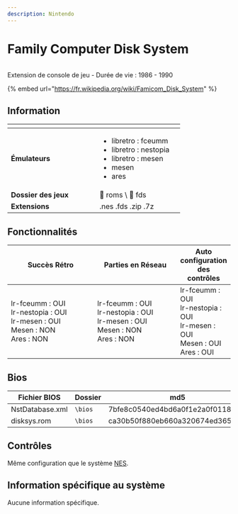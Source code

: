 ```yaml
---
description: Nintendo
---
```


# Family Computer Disk System

<div align="left">

<figure><picture><source srcset="https://raw.githubusercontent.com/fabricecaruso/es-theme-carbon/91d85c7849cc550b0cac4e75cb8e0923d3b61b5e/art/logos/fds-w.svg" media="(prefers-color-scheme: dark)"><img src="https://i.imgur.com/qb2Zji2.png" alt=""></picture><figcaption></figcaption></figure>

</div>

Extension de console de jeu - Durée de vie : 1986 - 1990

{% embed url="https://fr.wikipedia.org/wiki/Famicom_Disk_System" %}

## Information

<table data-header-hidden><thead><tr><th width="184"></th><th></th><th data-hidden></th></tr></thead><tbody><tr><td><strong>Émulateurs</strong></td><td><ul><li>libretro : fceumm</li><li>libretro : nestopia</li><li>libretro : mesen</li><li>mesen</li><li>ares</li></ul></td><td></td></tr><tr><td><strong>Dossier des jeux</strong></td><td><span data-gb-custom-inline data-tag="emoji" data-code="1f4c1">📁</span> roms \ <span data-gb-custom-inline data-tag="emoji" data-code="1f4c2">📂</span> fds</td><td></td></tr><tr><td><strong>Extensions</strong></td><td>.nes .fds .zip .7z</td><td></td></tr></tbody></table>

## Fonctionnalités

<table><thead><tr><th width="256">Succès Rétro</th><th width="243">Parties en Réseau</th><th>Auto configuration des contrôles</th></tr></thead><tbody><tr><td>lr-fceumm : OUI<br>lr-nestopia : OUI<br>lr-mesen : OUI<br>Mesen : NON<br>Ares : NON</td><td>lr-fceumm : OUI<br>lr-nestopia : OUI<br>lr-mesen : OUI<br>Mesen : NON<br>Ares : NON</td><td>lr-fceumm : OUI<br>lr-nestopia : OUI<br>lr-mesen : OUI<br>Mesen : OUI<br>Ares : OUI</td></tr></tbody></table>

## Bios

<table><thead><tr><th width="187">Fichier BIOS</th><th width="108">Dossier</th><th>md5</th></tr></thead><tbody><tr><td>NstDatabase.xml</td><td><code>\bios</code></td><td>7bfe8c0540ed4bd6a0f1e2a0f0118ced</td></tr><tr><td>disksys.rom</td><td><code>\bios</code></td><td>ca30b50f880eb660a320674ed365ef7a</td></tr></tbody></table>

## Contrôles

Même configuration que le système [NES](nintendo-entertainment-system-family-computer.md#controles).

## Information spécifique au système

Aucune information spécifique.
